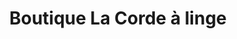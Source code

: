 ---
title: "Boutique La Corde à linge"
url: /shawinigan/boutique-la-corde-a-linge/
shop: baby goods
---